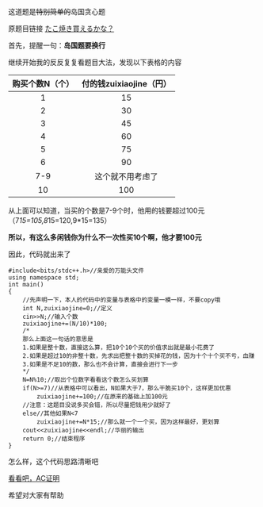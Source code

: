 这道题是~~特别简单的~~岛国贪心题

原题目链接  [たこ焼き買えるかな？](https://www.luogu.com.cn/problem/AT277)

首先，提醒一句：**岛国题要换行**

继续开始我的反反复复看题目大法，发现以下表格的内容

| 购买个数N（个） | 付的钱zuixiaojine（円） |
| :----------: | :----------: |
|1  |15  |
| 2 |30  |
| 3 | 45 |
| 4 | 60 |
| 5 |75  |
| 6 | 90 |
| 7-9 | 这个就不用考虑了 |
| 10 |100  |

从上面可以知道，当买的个数是7-9个时，他用的钱要超过100元（7*15=105,8*15=120,9*15=135）

**所以，有这么多闲钱你为什么不一次性买10个啊，他才要100元**

因此，代码就出来了

```
#include<bits/stdc++.h>//亲爱的万能头文件 
using namespace std;
int main() 
{
	//先声明一下，本人的代码中的变量与表格中的变量一模一样，不要copy哦 
    int N,zuixiaojine=0;//定义 
    cin>>N;//输入个数 
    zuixiaojine+=(N/10)*100;
	/* 
	那么上面这一句话的意思是
	1.如果是整十数，直接这么算，把10个10个买的价值求出就是最小花费了
	2.如果是超过10的非整十数，先求出把整十数的买掉花的钱，因为十个十个买不亏，血赚
	3.如果是不足10的数，那么也不会计算，直接会进行下一步 
	*/ 
    N=N%10;//取出个位数字看看这个数怎么买划算 
    if(N>=7)//从表格中可以看出，N如果大于7，那么干脆买10个，这样更加优惠 
		zuixiaojine+=100;//在原来的基础上加100元
	//注意：这题目没说多买会错，所以尽量把钱用少就好了 
    else//其他如果N<7 
		zuixiaojine+=N*15;//那么就一个一个买，因为这样最好，更划算 
    cout<<zuixiaojine<<endl;//华丽的输出 
    return 0;//结束程序 
}
```
怎么样，这个代码思路清晰吧

[看看吧，AC证明](https://www.luogu.com.cn/record/31570698)

希望对大家有帮助